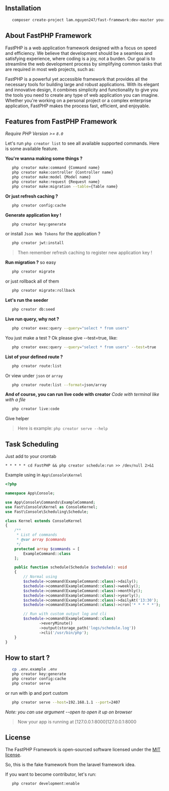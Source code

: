 ## Installation

```bash
   composer create-project lam.nguyen247/fast-framework:dev-master your-project-folder
```

## About FastPHP Framework

FastPHP is a web application framework designed with a focus on speed and efficiency. We believe that development should be a seamless and satisfying experience, where coding is a joy, not a burden. Our goal is to streamline the web development process by simplifying common tasks that are required in most web projects, such as:

FastPHP is a powerful yet accessible framework that provides all the necessary tools for building large and robust applications. With its elegant and innovative design, it combines simplicity and functionality to give you the tools you need to create any type of web application you can imagine. Whether you're working on a personal project or a complex enterprise application, FastPHP makes the process fast, efficient, and enjoyable.

## Features from FastPHP Framework

_Require PHP Version >= `8.0`_

Let's run `php creator list` to see all available supported commands. Here is some available feature.

**You're wanna making some things ?**

```bash
   php creator make:command {Command name}
   php creator make:controller {Controller name}
   php creator make:model {Model name}
   php creator make:request {Request name}
   php creator make:migration --table={Table name}
```

**Or just refresh caching ?**

```bash
   php creator config:cache
```

**Generate application key !**

```bash
   php creator key:generate
```

or install `Json Web Tokens` for the application ?

```bash
   php creator jwt:install
```

> Then remember refresh caching to register new application key !

**Run migration ?**
so easy

```bash
   php creator migrate
```

or just rollback all of them

```bash
   php creator migrate:rollback
```

**Let's run the seeder**

```bash
   php creator db:seed
```

**Live run query, why not ?**

```bash
   php creator exec:query --query="select * from users"
```

You just make a test ? Ok please give --test=true, like:

```bash
   php creator exec:query --query="select * from users" --test=true
```

**List of your defined route ?**

```bash
   php creator route:list
```

Or view under `json` or `array`

```bash
   php creator route:list --format=json/array
```

**And of course, you can run live code with creator**
_Code with terminal like with a file_

```bash
   php creator live:code
```

Give helper

> Here is example: `php creator serve --help`

## Task Scheduling

Just add to your crontab

`* * * * * cd FastPHP && php creator schedule:run >> /dev/null 2>&1`

Example using in `App\Console\Kernel`

```php
<?php

namespace App\Console;

use App\Console\Commands\ExampleCommand;
use Fast\Console\Kernel as ConsoleKernel;
use Fast\Console\Scheduling\Schedule;

class Kernel extends ConsoleKernel
{
    /**
     * List of commands
     * @var array $commands
     */
    protected array $commands = [
        ExampleCommand::class
    ];

    public function schedule(Schedule $schedule): void
    {
        // Normal using
        $schedule->command(ExampleCommand::class)->daily();
        $schedule->command(ExampleCommand::class)->weekly();
        $schedule->command(ExampleCommand::class)->monthly();
        $schedule->command(ExampleCommand::class)->yearly();
        $schedule->command(ExampleCommand::class)->dailyAt('13:30');
        $schedule->command(ExampleCommand::class)->cron('* * * * *');

        // Run with custom output log and cli
        $schedule->command(ExampleCommand::class)
               ->everyMinute()
               ->output(storage_path('logs/schedule.log'))
               ->cli('/usr/bin/php');
    }
}
```

## How to start ?

```bash
   cp .env.example .env
   php creator key:generate
   php creator config:cache
   php creator serve
```

or run with ip and port custom

```bash
   php creator serve --host=192.168.1.1 --port=2407
```

_Note: you can use argument --open to open it up on browser_

> Now your app is running at [127.0.0.1:8000]127.0.0.1:8000

## License

The FastPHP Framework is open-sourced software licensed under the [MIT license](http://opensource.org/licenses/MIT).

So, this is the fake framework from the laravel framework idea.

If you want to become contributor, let's run:

```bash
   php creator development:enable
```
